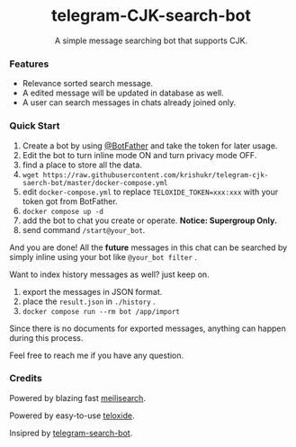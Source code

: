 <div align="center">
<h1>telegram-CJK-search-bot</h1>

A simple message searching bot that supports CJK. 
</div>

### Features

- Relevance sorted search message.
- A edited message will be updated in database as well.
- A user can search messages in chats already joined only.

### Quick Start

1. Create a bot by using [@BotFather](https://t.me/botfather) and take the token for later usage.
1. Edit the bot to turn inline mode ON and turn privacy mode OFF.
1. find a place to store all the data.
1. `wget https://raw.githubusercontent.com/krishukr/telegram-cjk-saerch-bot/master/docker-compose.yml`
1. edit `docker-compose.yml` to replace `TELOXIDE_TOKEN=xxx:xxx` with your token got from BotFather.
1. `docker compose up -d`
1. add the bot to chat you create or operate. **Notice: Supergroup Only.** 
1. send command `/start@your_bot`.

And you are done! All the **future** messages in this chat can be searched by simply inline using your bot like `@your_bot filter` .

Want to index history messages as well? just keep on.

1. export the messages in JSON format.
1. place the `result.json` in `./history` .
1. `docker compose run --rm bot /app/import`

Since there is no documents for exported messages, anything can happen during this process.

Feel free to reach me if you have any question.


### Credits

Powered by blazing fast [meilisearch](https://www.meilisearch.com/).

Powered by easy-to-use [teloxide](https://github.com/teloxide/teloxide).

Insipred by [telegram-search-bot](https://github.com/Taosky/telegram-search-bot).
